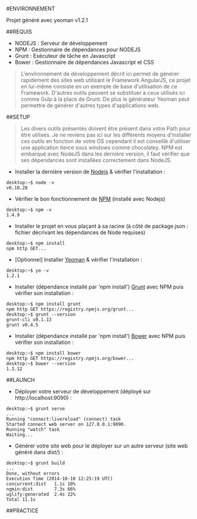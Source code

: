 #ENVIRONNEMENT

Projet généré avec yeoman v1.2.1

##REQUIS

* NODEJS : Serveur de développement
* NPM : Gestionnaire de dépendances pour NODEJS
* Grunt : Exécuteur de tâche en Javascript
* Bower : Gestionnaire de dépendances Javascript et CSS

> L'environnement de développement décrit ici permet de générer rapidement des sites web utilisant le Framework AngularJS, ce projet en lui-même consiste en un exemple de base d'utilisation de ce Framework. D'autres outils peuvent se substituer à ceux utilisés ici comme Gulp à la place de Grunt. De plus le générateur Yeoman peut permettre de générer d'autres types d'applications web.

##SETUP

> Les divers outils présentés doivent être présent dans votre Path pour être utilisés. Je ne reviens pas ici sur les différents moyens d'installer ces outils en fonction de votre OS cependant il est conseillé d'utiliser une application tierce sous windows comme chocolatey. NPM est embarqué avec NodeJS dans les dernière version, il faut vérifier que ses dépendances sont installées correctement dans NodeJS.

* Installer la dernière version de [Nodejs](http://nodejs.org/) & vérifier l'installation : 
```shell
desktop:~$ node -v
v0.10.28
```
* Vérifier le bon fonctionnement de [NPM](https://www.npmjs.org/) (installé avec Nodejs)
```shell
desktop:~$ npm -v
1.4.9
```
* Installer le projet en vous plaçant à sa racine (à côté de package.json : fichier décrivant les dépendances de Node requises)
```shell
desktop:~$ npm install
npm http GET...
```
* [Optionnel] Installer [Yeoman](http://yeoman.io/) & vérifier l'installation : 
```shell
desktop:~$ yo -v
1.2.1
```
* Installer (dépendance installé par 'npm install') [Grunt](http://gruntjs.com/) avec NPM puis vérifier son installation : 
```shell
desktop:~$ npm install grunt
npm http GET https://registry.npmjs.org/grunt...
desktop:~$ grunt --version
grunt-cli v0.1.13
grunt v0.4.5
```

* Installer (dépendance installé par 'npm install') [Bower](http://bower.io/) avec NPM puis vérifier son installation : 
```shell
desktop:~$ npm install bower
npm http GET https://registry.npmjs.org/bower...
desktop:~$ bower --version
1.3.12
```

##LAUNCH

* Déployer votre serveur de développement (déployé sur http://localhost:9090) :
```shell
desktop:~$ grunt serve
...
Running "connect:livereload" (connect) task
Started connect web server on 127.0.0.1:9090.
Running "watch" task
Waiting...
```

* Générer votre site web pour le déployer sur un autre serveur (site web généré dans dist/) :
```shell
desktop:~$ grunt build
...
Done, without errors
Execution Time (2014-10-10 12:25:19 UTC)
concurrent:dist   1.1s 10%
ngmin:dist        7.3s 66%
uglify:generated  2.4s 22%
Total 11.1s
```

##PRACTICE